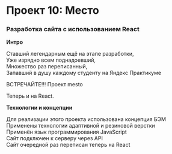 # Проект 10: Место

### Разработка сайта с использованием React


**Интро**

Ставший легендарным ещё на этапе разработки,  
Уже изрядно всем поднадоевший,  
Множество раз переписанный,  
Запавший в душу каждому студенту на Яндекс Практикуме  

ВСТРЕЧАЙТЕ!!!
Проект mesto  

Теперь и на React.  

**Технологии и концепции**

Для реализации этого проекта использована концепция БЭМ  
Применены технологии адаптивной и резиновой верстки   
Применён язык программирования JavaScript  
Сайт подключен к серверу через API   
Сайт очередной раз переписан теперь на React  

